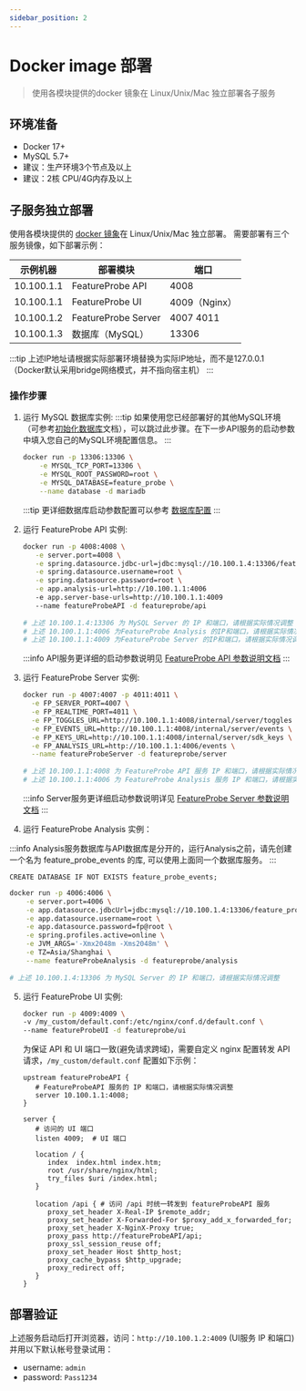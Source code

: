 ```yaml
---
sidebar_position: 2
---
```


# Docker image 部署
> 使用各模块提供的docker 镜象在 Linux/Unix/Mac 独立部署各子服务

## 环境准备

* Docker 17+
* MySQL 5.7+
* 建议：生产环境3个节点及以上
* 建议：2核 CPU/4G内存及以上


## 子服务独立部署

使用各模块提供的 [docker 镜象](https://hub.docker.com/u/featureprobe)在 Linux/Unix/Mac 独立部署。
需要部署有三个服务镜像，如下部署示例：

| 示例机器   | 部署模块            | 端口          |
| ---------- | ------------------- | ------------- |
| 10.100.1.1 | FeatureProbe API    | 4008          |
| 10.100.1.1 | FeatureProbe UI     | 4009（Nginx） |
| 10.100.1.2 | FeatureProbe Server | 4007 4011     |
| 10.100.1.3 | 数据库（MySQL）     | 13306         |

:::tip
上述IP地址请根据实际部署环境替换为实际IP地址，而不是127.0.0.1（Docker默认采用bridge网络模式，并不指向宿主机）
:::

### 操作步骤

1. 运行 MySQL 数据库实例:
   :::tip
   如果使用您已经部署好的其他MySQL环境（可参考[初始化数据库](/reference/database-setup)文档），可以跳过此步骤。在下一步API服务的启动参数中填入您自己的MySQL环境配置信息。
   :::

   ```bash
   docker run -p 13306:13306 \
       -e MYSQL_TCP_PORT=13306 \
       -e MYSQL_ROOT_PASSWORD=root \
       -e MYSQL_DATABASE=feature_probe \
       --name database -d mariadb
   ```

   :::tip
   更详细数据库启动参数配置可以参考 [数据库配置](https://mariadb.com/kb/en/mariadb-docker-environment-variables/)
   :::


2. 运行 FeatureProbe API 实例:

   ```bash
   docker run -p 4008:4008 \
      -e server.port=4008 \
      -e spring.datasource.jdbc-url=jdbc:mysql://10.100.1.4:13306/feature_probe \
      -e spring.datasource.username=root \
      -e spring.datasource.password=root \
      -e app.analysis-url=http://10.100.1.1:4006
      -e app.server-base-urls=http://10.100.1.1:4009
      --name featureProbeAPI -d featureprobe/api
      
   # 上述 10.100.1.4:13306 为 MySQL Server 的 IP 和端口，请根据实际情况调整
   # 上述 10.100.1.1:4006 为FeatureProbe Analysis 的IP和端口，请根据实际情况调整
   # 上述 10.100.1.1:4009 为FeatureProbe Server 的IP和端口，请根据实际情况调整
   ```
   :::info
   API服务更详细的启动参数说明见 [FeatureProbe API 参数说明文档](../../reference/deployment-configuration#featureprobe-api)
   :::
   
3. 运行 FeatureProbe Server 实例:

   ```bash
   docker run -p 4007:4007 -p 4011:4011 \
     -e FP_SERVER_PORT=4007 \
     -e FP_REALTIME_PORT=4011 \
     -e FP_TOGGLES_URL=http://10.100.1.1:4008/internal/server/toggles \
     -e FP_EVENTS_URL=http://10.100.1.1:4008/internal/server/events \
     -e FP_KEYS_URL=http://10.100.1.1:4008/internal/server/sdk_keys \
     -e FP_ANALYSIS_URL=http://10.100.1.1:4006/events \
     --name featureProbeServer -d featureprobe/server
     
   # 上述 10.100.1.1:4008 为 FeatureProbe API 服务 IP 和端口，请根据实际情况调整
   # 上述 10.100.1.1:4006 为 FeatureProbe Analysis 服务 IP 和端口，请根据实际情况调整
   ```
   :::info
   Server服务更详细启动参数说明详见 [FeatureProbe Server 参数说明文档](../../reference/deployment-configuration#featureprobe-server)
   :::

4. 运行 FeatureProbe Analysis 实例：

:::info
Analysis服务数据库与API数据库是分开的，运行Analysis之前，请先创建一个名为 feature_probe_events 的库, 可以使用上面同一个数据库服务。
:::

   ```shell
   CREATE DATABASE IF NOT EXISTS feature_probe_events;
   ```

   ```bash
   docker run -p 4006:4006 \
	   -e server.port=4006 \
	   -e app.datasource.jdbcUrl=jdbc:mysql://10.100.1.4:13306/feature_probe_events \
	   -e app.datasource.username=root \
	   -e app.datasource.password=fp@root \
	   -e spring.profiles.active=online \
	   -e JVM_ARGS='-Xmx2048m -Xms2048m' \
	   -e TZ=Asia/Shanghai \
	   --name featureProbeAnalysis -d featureprobe/analysis
     
   # 上述 10.100.1.4:13306 为 MySQL Server 的 IP 和端口，请根据实际情况调整
   ```

5. 运行 FeatureProbe UI 实例:

   ```bash
   docker run -p 4009:4009 \
   -v /my_custom/default.conf:/etc/nginx/conf.d/default.conf \
   --name featureProbeUI -d featureprobe/ui 
   ```

   为保证 API 和 UI 端口一致(避免请求跨域)，需要自定义 nginx 配置转发 API 请求，`/my_custom/default.conf` 配置如下示例：

   ```nginx
   upstream featureProbeAPI {
      # FeatureProbeAPI 服务的 IP 和端口，请根据实际情况调整
      server 10.100.1.1:4008;
   }
   
   server {
      # 访问的 UI 端口
      listen 4009;  # UI 端口
   
      location / {
         index  index.html index.htm;
         root /usr/share/nginx/html;
         try_files $uri /index.html;
      }
   
      location /api { # 访问 /api 时统一转发到 featureProbeAPI 服务
         proxy_set_header X-Real-IP $remote_addr;
         proxy_set_header X-Forwarded-For $proxy_add_x_forwarded_for;
         proxy_set_header X-NginX-Proxy true;
         proxy_pass http://featureProbeAPI/api;
         proxy_ssl_session_reuse off;
         proxy_set_header Host $http_host;
         proxy_cache_bypass $http_upgrade;
         proxy_redirect off;
      }
   }
   ```

## 部署验证
上述服务启动后打开浏览器，访问：`http://10.100.1.2:4009` (UI服务 IP 和端口)并用以下默认帐号登录试用：

   - username: `admin`
   - password: `Pass1234`
